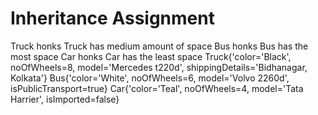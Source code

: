 # Inheritance Assignment #

Truck honks
Truck has medium amount of space
Bus honks
Bus has the most space
Car honks
Car has the least space
Truck{'color='Black', noOfWheels=8, model='Mercedes t220d', shippingDetails='Bidhanagar, Kolkata'}
Bus{'color='White', noOfWheels=6, model='Volvo 2260d', isPublicTransport=true}
Car{'color='Teal', noOfWheels=4, model='Tata Harrier', isImported=false}